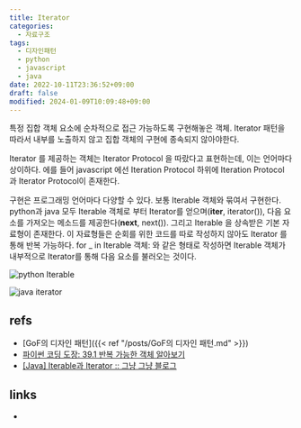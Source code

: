 ```yaml
---
title: Iterator
categories:
  - 자료구조
tags:
  - 디자인패턴
  - python
  - javascript
  - java
date: 2022-10-11T23:36:52+09:00
draft: false
modified: 2024-01-09T10:09:48+09:00
---
```

특정 집합 객체 요소에 순차적으로 접근 가능하도록 구현해놓은 객체. Iterator 패턴을 따라서 내부를 노출하지 않고 집합 객체의 구현에 종속되지 않아야한다.

Iterator 를 제공하는 객체는 Iterator Protocol 을 따랐다고 표현하는데, 이는 언어마다 상이하다. 에를 들어 javascript 에선 Iteration Protocol 하위에 Iteration Protocol 과 Iterator Protocol이 존재한다.

구현은 프로그래밍 언어마다 다양할 수 있다. 보통 Iterable 객체와 묶여서 구현한다. python과 java 모두 Iterable 객체로 부터 Iterator를 얻으며(__iter__, iterator()), 다음 요소를 가져오는 메소드를 제공한다(__next__, next()). 그리고 Iterable 을 상속받은 기본 자료형이 존재한다. 이 자료형들은 순회를 위한 코드를 따로 작성하지 않아도 Iterator 를 통해 반복 가능하다. for _ in Iterable 객체: 와 같은 형태로 작성하면 Iterable 객체가 내부적으로 Iterator를 통해 다음 요소를 불러오는 것이다.

![python Iterable](https://dojang.io/pluginfile.php/13952/mod_page/content/3/039002.png)

![java iterator](https://img1.daumcdn.net/thumb/R1280x0/?scode=mtistory2&fname=https%3A%2F%2Fblog.kakaocdn.net%2Fdn%2FvV8SN%2FbtqP12nvlzR%2Fos6HVe7yvvmXC0QQCnJ2EK%2Fimg.png)





## refs
- [GoF의 디자인 패턴]({{< ref "/posts/GoF의 디자인 패턴.md" >}})
- [파이썬 코딩 도장: 39.1 반복 가능한 객체 알아보기](https://dojang.io/mod/page/view.php?id=2405)
- [[Java] Iterable과 Iterator :: 그냥 그냥 블로그](https://girawhale.tistory.com/17)


## links
- 
